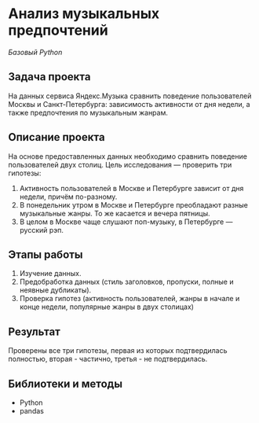 # Анализ музыкальных предпочтений

_Базовый Python_

## Задача проекта

На данных сервиса Яндекс.Музыка сравнить поведение пользователей Москвы и Санкт-Петербурга: зависимость активности от дня недели, а также предпочтения по музыкальным жанрам.


## Описание проекта

На основе предоставленных данных необходимо сравнить поведение пользователей двух столиц.
Цель исследования — проверить три гипотезы:
  1. Активность пользователей в Москве и Петербурге зависит от дня недели, причём по-разному.
  2. В понедельник утром в Москве и Петербурге преобладают разные музыкальные жанры. То же касается и вечера пятницы.
  3. В целом в Москве чаще слушают поп-музыку, в Петербурге — русский рэп.


## Этапы работы

1.  Изучение данных.
2.  Предобработка данных (стиль заголовков, пропуски, полные и неявные дубликаты).
3.  Проверка гипотез (активность пользователей, жанры в начале и конце недели, популярные жанры в двух столицах)


## Результат

Проверены все три гипотезы, первая из которых подтвердилась полностью, вторая - частично, третья - не подтвердилась.


## Библиотеки и методы

- Python
- pandas
